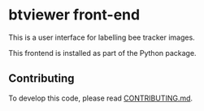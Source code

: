 # btviewer front-end

This is a user interface for labelling bee tracker images.

This frontend is installed as part of the Python package.

## Contributing

To develop this code, please read [CONTRIBUTING.md](CONTRIBUTING.md).
